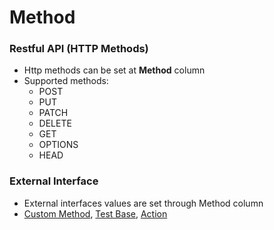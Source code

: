 # Method

### Restful API \(HTTP Methods\)

* Http methods can be set at **Method** column
* Supported methods:
  * POST
  * PUT
  * PATCH
  * DELETE
  * GET
  * OPTIONS
  * HEAD

### External Interface

* External interfaces values are set through Method column
* [Custom Method](https://docs.autonomx.io/service-level-testing/interface/external/custom-method), [Test Base](https://docs.autonomx.io/service-level-testing/interface/external/test-base), [Action](https://docs.autonomx.io/service-level-testing/interface/external/action)

